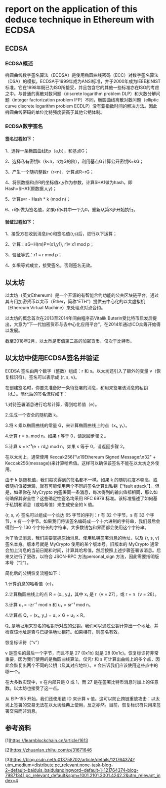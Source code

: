 # report on the application of this deduce technique in Ethereum with ECDSA

## ECDSA

### ECDSA概述

椭圆曲线数字签名算法（ECDSA）是使用椭圆曲线密码（ECC）对数字签名算法（DSA）的模拟。ECDSA于1999年成为ANSI标准，并于2000年成为IEEE和NIST标准。它在1998年既已为ISO所接受，并且包含它的其他一些标准亦在ISO的考虑之中。与普通的离散对数问题（discrete logarithm problem DLP）和大数分解问题（integer factorization problem IFP）不同，椭圆曲线离散对数问题（elliptic curve discrete logarithm problem ECDLP）没有亚指数时间的解决方法。因此椭圆曲线密码的单位比特强度要高于其他公钥体制。

### ECDSA数字签名

#### 签名过程如下：

   1、选择一条椭圆曲线Ep（a,b），和基点G；
   
   2、选择私有密钥k（k<n，n为G的阶），利用基点G计算公开密钥K=kG；
   
   3、产生一个随机整数r（r<n），计算点R=rG；
   
   4、将原数据和点R的坐标值x,y作为参数，计算SHA1做为hash，即Hash=SHA1(原数据,x,y)；
   
   5、计算s≡r - Hash * k (mod n)；
   
   6、r和s做为签名值，如果r和s其中一个为0，重新从第3步开始执行。
   
#### 验证过程如下：

   1、接受方在收到消息(m)和签名值(r,s)后，进行以下运算；
   
   2、计算：sG+H(m)P=(x1,y1), r1≡ x1 mod p；
   
   3、验证等式：r1 ≡ r mod p；
   
   4、如果等式成立，接受签名，否则签名无效。
   
## 以太坊

以太坊（英文Ethereum）是一个开源的有智能合约功能的公共区块链平台，通过其专用加密货币以太币（Ether，简称“ETH”）提供去中心化的以太虚拟机（Ethereum Virtual Machine）来处理点对点合约。

以太坊的概念首次在2013至2014年间由程序员Vitalik Buterin受比特币启发后提出，大意为“下一代加密货币与去中心化应用平台”，在2014年通过ICO众筹开始得以发展。

截至2018年2月，以太币是市值第二高的加密货币，仅次于比特币。

## 以太坊中使用ECDSA签名并验证

ECDSA 签名由两个数字（整数）组成：r 和 s。以太坊还引入了额外的变量 v（恢复标识符）。签名可以表示成 {r, s, v}。

在创建签名时，你要先准备好一条待签署的消息，和用来签署该消息的私钥（dₐ）。简化后的签名流程如下：

1.对待签署消息进行哈希计算，得到哈希值（e）。

2.生成一个安全的随机数 k。

3.将 k 乘以椭圆曲线的常量 G，来计算椭圆曲线上的点（x₁, y₁）。

4.计算 r = x₁ mod n。如果 r 等于 0，请返回步骤 2 。

5.计算 s = k⁻¹(e + rdₐ) mod n。如果 s 等于 0，请返回步骤 2。

在以太坊上，通常使用 Keccak256("\x19Ethereum Signed Message:\n32" + Keccak256(message))来计算哈希值。这样可以确保该签名不能在以太坊之外使用。

由于 k 是随机值，我们每次得到的签名都不一样。如果 k 的随机程度不够高，或者随机值被泄漏，就有可能使用两个不同的签名计算出私钥【“fault attack”】。但是，如果你在 MyCrypto 内签署同一条消息，每次得到的输出值都相同，那么如何确保其安全性？这些确定性签名均采用 RFC 6979 标准。该标准描述了如何基于私钥和消息（或哈希值）来生成安全的 k 值。

{r, s, v} 签名可以组成一个长达 65 字节的序列：r 有 32 个字节，s 有 32 个字节，v 有一个字节。如果我们将该签名编码成一个十六进制的字符串，我们最后会得到一个 130 个字符长的字符串。大多数钱包和界面都会使用这个字符串。

为了验证消息，我们需要掌握原始消息、使用私钥签署消息的地址，以及 {r, s, v} 签名本身。版本号就是 MyCrypto 使用的某个版本号。旧版本的 MyCrypto 通常会加上消息的当前日期和时间，计算其哈希值，然后按照上述步骤签署该消息。后来又进行了更改，以符合 JSON-RPC 方法personal_sign 方法，因此需要指明版本号（“2”）。

简化后的公钥恢复流程如下：

1.计算消息的哈希值（e）。

2.计算椭圆曲线上的点 R = (x₁, y₁)，其中 x₁ 是 r（v = 27），或 r + n（v = 28）。

3.计算 u₁ = -zr⁻¹ mod n 和 u₂ = sr⁻¹ mod n。

4.计算点 Qₐ = (xₐ, yₐ) = u₁ × G + u₂ × R。

Qₐ 是地址用来签名的私钥所对应的公钥。我们可以通过公钥计算出一个地址，并检查该地址是否与已提供地址相符。如果相符，则签名有效。

恢复标识符（“v”）

v 是签名的最后一个字节，而且不是 27 (0x1b) 就是 28 (0x1c)。恢复标识符非常重要，因为我们使用的是椭圆曲线算法，仅凭r 和 s 可计算出曲线上的多个点，因此会恢复出两个不同的公钥（及其对应地址）。v 会告诉我们应该使用这些点中的哪一个。

在大多数实现中，v 在内部只是 0 或 1，而 27 是在签署比特币消息时加上的任意数。以太坊也接受了这一点。

从 EIP-155 开始，我们还使用链 ID 来计算 v 值。这可以防止跨链重放攻击：以太坊上签署的交易无法在以太坊经典上使用，反之亦然。目前，恢复标识符只用来签署交易而非消息。

## 参考资料
[1]https://learnblockchain.cn/article/1613

[2]https://zhuanlan.zhihu.com/p/31671646

[3]https://blog.csdn.net/u013758702/article/details/121764374?utm_medium=distribute.pc_relevant.none-task-blog-2~default~baidujs_baidulandingword~default-1-121764374-blog-79871341.pc_relevant_default&spm=1001.2101.3001.4242.2&utm_relevant_index=4

